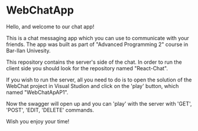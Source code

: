 # WebChatApp

Hello, and welcome to our chat app!

This is a chat messaging app which you can use to communicate with your friends. The app was built as part of "Advanced Programming 2" course in Bar-Ilan Univesity.

This repository contains the server's side of the chat. In order to run the client side you should look for the repository named "React-Chat".

If you wish to run the server, all you need to do is to open the solution of the WebChat project in Visual Studion and click on the 'play' button, which named "WebChatApAP1".

Now the swagger will open up and you can 'play' with the server with 'GET', 'POST', 'EDIT, 'DELETE' commands.

Wish you enjoy your time!
